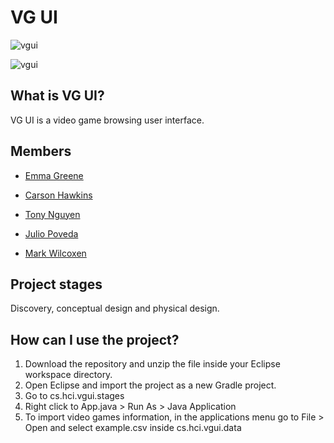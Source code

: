 # VG UI

![vgui][vgui1]

[vgui1]: https://github.com/japoveda10/hci_project/blob/master/images/vgui_1.png

![vgui][vgui2]

[vgui2]: https://github.com/japoveda10/hci_project/blob/master/images/vgui_2.png

## What is VG UI?
VG UI is a video game browsing user interface.

## Members
- [Emma Greene](https://github.com/emmabgreene)

- [Carson Hawkins](https://github.com/CarsonHawkins)

- [Tony Nguyen](https://github.com/nihil679)

- [Julio Poveda](https://github.com/japoveda10)

- [Mark Wilcoxen](https://github.com/Primalset3909)

## Project stages

Discovery, conceptual design and physical design.

## How can I use the project?

1. Download the repository and unzip the file inside your Eclipse workspace directory.
2. Open Eclipse and import the project as a new Gradle project.
3. Go to cs.hci.vgui.stages
4. Right click to App.java > Run As > Java Application
5. To import video games information, in the applications menu go to File > Open and select example.csv inside cs.hci.vgui.data
